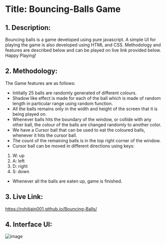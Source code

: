 # Title: Bouncing-Balls Game
## 1. Description:
Bouncing balls is a game developed using pure javascript. A simple UI for playing the game is also developed using HTML and CSS. Methodology and features are described below and can be played on live link provided below. Happy Playing! 

## 2. Methodology:
The Game features are as follows:
- Intitally 25 balls are randomly generated of different colours.
- Shadow like effect is made for each of the ball which is made of random length in particular range using random function.
- All the balls remains only in the width and height of the screen that it is being played on.
- Whenever balls hits the boundary of the window, or collide with any other ball, the colour of the balls are changed randomly to another color.
- We have a Cursor ball that can be used to eat the coloured balls, whenever it hits the cursor ball.
- The count of the remaining balls is in the top right corner of the window.
- Cursor ball can be moved in different directions using keys:
1) W: up
2) A: left
3) D: right
4) S: down
- Whenever all the balls are eaten up, game is finished.

## 3. Live Link:
https://rohitjain001.github.io/Bouncing-Balls/

## 4. Interface UI:
![image](https://user-images.githubusercontent.com/59856865/208222033-631a84c5-c29c-483e-8d49-39dc5e9bf76f.png)
